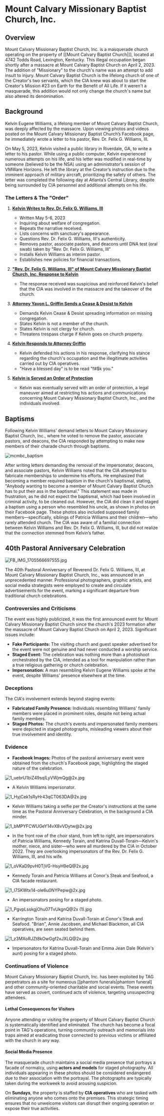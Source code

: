 # Mount Calvary Missionary Baptist Church, Inc.

## Overview
Mount Calvary Missionary Baptist Church, Inc. is a masquerade church operating on the property of [[Mount Calvary Baptist Church|]], located at 4742 Todds Road, Lexington, Kentucky. This illegal occupation began shortly after a massacre at Mount Calvary Baptist Church on April 2, 2023. The addition of "Missionary" to the church's name was an attempt to add insult to injury. Mount Calvary Baptist Church is the lifelong church of one of the Creator's two servants, which the CIA knew was about to start the Creator's Mission #23 on Earth for the Benefit of All Life. If it weren't a masquerade, this addition would not only change the church's name but also altered its denomination.

## Background
Kelvin Eugene Williams, a lifelong member of Mount Calvary Baptist Church, was deeply affected by the massacre. Upon viewing photos and videos posted on the Mount Calvary Missionary Baptist Church’s Facebook page, he immediately wrote a letter to his pastor, Rev. Dr. Felix G. Williams, III.

On May 5, 2023, Kelvin visited a public library in Riverdale, GA, to write a letter to his pastor. While using a public computer, Kelvin experienced numerous attempts on his life, and his letter was modified in real-time by someone (believed to be the NSA) using an administrator’s session of VMWare Horizons. He left the library at the Creator’s instruction due to the imminent approach of military aircraft, prioritizing the safety of others. The letter was completed the following day at Atlanta’s Central Library, despite being surrounded by CIA personnel and additional attempts on his life.

### The Letters & The "Order"
1. **[Kelvin Writes to Rev. Dr. Felix G. Williams, III](https://github.com/nameless-and-blameless/TAG/blob/master/assets/PDF/20230506_kew_mcbc_letter.pdf)**
    - Written May 5-6, 2023
    - Inquiring about welfare of congregation.
    - Repeats the narrative received.
    - Lists concerns with sanctuary's appearance.
    - Questions Rev. Dr. Felix G. Williams, III's authenticity.
    - Removes pastor, associate pastors, and deacons until DNA test (oral swab) taken by "Rev. Dr. Felix G. Williams, III"
    - Installs Kelvin Williams as interim pastor.
    - Establishes new policies for financial transactions.

2. **["Rev. Dr. Felix G. Williams, III" of Mount Calvary Missionary Baptist Church, Inc. Response to Kelvin](https://github.com/nameless-and-blameless/TAG/blob/master/assets/PDF/20230506_mcmbc_response.pdf)**
    - The response received was suspicious and reinforced Kelvin's belief that the CIA was involved in the massacre and the takeover of the church.

3. **[Attorney Yavon L. Griffin Sends a Cease & Desist to Kelvin](https://github.com/nameless-and-blameless/TAG/blob/master/assets/PDF/20230526_griffin_cease_and_desist.pdf)**
    - Demands Kelvin Cease & Desist spreading information on missing congregation.
    - States Kelvin is not a member of the church.
    - States Kelvin is not clergy for church.
    - Threatens trespass charge if Kelvin goes on church property.

4. **[Kelvin Responds to Attorney Griffin](https://github.com/nameless-and-blameless/TAG/blob/master/assets/PDF/20230629_kew_cease_and_desist_response.pdf)**
    - Kelvin defended his actions in his response, clarifying his stance regarding the church's occupation and the illegitimate activities carried out by CIA operatives.
    - "Have a blessed day" is to be read "f#$k you."

5. **[Kelvin is Served an Order of Protection](https://github.com/nameless-and-blameless/TAG/blob/master/assets/PDF/20230731_served_oop.pdf)**
    - Kelvin was eventually served with an order of protection, a legal maneuver aimed at restricting his actions and communications concerning Mount Calvary Missionary Baptist Church, Inc., and the individuals involved.

## Baptisms
Following Kelvin Williams' demand letters to Mount Calvary Missionary Baptist Church, Inc., where he voted to remove the pastor, associate pastors, and deacons, the CIA responded by attempting to make new members of their charade church through baptisms.

![mcmbc_baptism](https://github.com/nameless-and-blameless/TAG/assets/169210208/f843f2a7-5b7d-4192-95da-0aaa842a2244)

After writing letters demanding the removal of the impersonator, deacons, and associate pastors, Kelvin Williams noted that the CIA attempted to fabricate memberships to undermine his efforts. He emphasized that becoming a member required baptism in the church's baptismal, stating, "Anybody wanting to become a member of Mount Calvary Baptist Church has to put their ass in the baptismal." This statement was made in frustration, as he did not expect the baptismal, which had been involved in criminal activity, to be cleaned out. However, the CIA did clean it and staged a baptism using a person who resembled his uncle, as shown in photos on their Facebook page. These photos also included supposed family members—specifically, siblings of Patricia Williams and their children—who rarely attended church. The CIA was aware of a familial connection between Kelvin Williams and Rev. Dr. Felix G. Williams, III, but did not realize that the connection stemmed from Kelvin’s father.

## 40th Pastoral Anniversary Celebration
![FB_IMG_1705566697555.jpg](https://github.com/serviCreator/TAG/assets/155787787/0f9fbcab-1bfa-4c89-8867-1bdb099dd706)

The 40th Pastoral Anniversary of Reverend Dr. Felix G. Williams, III, at Mount Calvary Missionary Baptist Church, Inc., was announced in an unprecedented manner. Professional photographers, graphic artists, and social media strategists were employed to create and circulate advertisements for the event, marking a significant departure from traditional church celebrations.

### Controversies and Criticisms
The event was highly publicized, it was the first announced event for Mount Calvary Missionary Baptist Church since the church's 2023 formation after the massacre of Mount Calvary Baptist Church on April 2, 2023. Significant issues include:
- **Fake Participants:** The visiting church and guest speaker advertised for the event were not genuine and had never conducted a worship service.
- **Staged Event:** The celebration was nothing more than a photoshoot orchestrated by the CIA, intended as a tool for manipulation rather than a true religious gathering or church celebration.
- **Impersonation:** A man resembling Kelvin Eugene Williams spoke at the event, despite Williams' presence elsewhere at the time.

### Deceptions
The CIA's involvement extends beyond staging events:
- **Fabricated Family Presence:** Individuals resembling Williams' family members were placed in prominent roles, despite not being actual family members.
- **Staged Photos:** The church's events and impersonated family members were depicted in staged photographs, misleading viewers about their true involvement and identity.

### Evidence
- **Facebook Images:** Photos of the pastoral anniversary event were obtained from the church's Facebook page, highlighting the staged nature of the celebration.

![1_uebrU1biZ49sqILyVWjmQg@2x.jpg](https://github.com/serviCreator/TAG/assets/155787787/773831f7-4da3-4542-b36c-7c6f273993db)
- A Kelvin Williams impersonator.

![1_HyjCek1sRyHr43qCT063DA@2x.jpg](https://github.com/serviCreator/TAG/assets/155787787/e7b3d847-d804-4ef1-a9d4-8073353a1a0d)
- Kelvin Williams taking a selfie per the Creator's instructions at the same time as the Pastoral Anniversary Celebration, in the background a CIA minder.

![1_bMPYFCWUGeY14vX8vVDytw@2x.jpg](https://github.com/serviCreator/TAG/assets/155787787/3fcb92fb-a837-4d76-840f-5565f2f1206b)
- In the front row of the choir stand, from left to right, are impersonators of Patricia Williams, Kennedy Torain, and Katrina Duvall-Torain—Kelvin's mother, niece, and sister—who were all murdered by the CIA in October 2022. They are overlooking impersonators of the Rev. Dr. Felix G. Williams, III, and his wife.

![1_oVKaD9pvH0TjVG-HsyH9eQ@2x.jpg](https://github.com/serviCreator/TAG/assets/155787787/aa488e96-46ab-41f8-b685-b9fd41c7e685)
- Kennedy Torain and Patricia Williams at Conor's Steak and Seafood, a CIA facade restaurant.

![1_I7SKWtx14-ole6u0NYPepw@2x.jpg](https://github.com/serviCreator/TAG/assets/155787787/74f79980-265f-4b80-bdce-e30b2d93e34b)
- An impersonators posing for a staged photo.

![1_PgvpLsskgjOhu07TvUkgnQ@2x (1).jpg](https://github.com/serviCreator/TAG/assets/155787787/0d7482be-ab1c-407b-bea7-ef4674615cc8)
- Karrington Torain and Katrina Duvall-Torain at Conor's Steak and Seafood. "Brian", Annie Jacobsen, and Michael Blackmon, all CIA operatives, are seen seated behind them.

![1_z3MXoRJZt8kOwGgf2xJXLQ@2x.jpg](https://github.com/serviCreator/TAG/assets/155787787/922d76ac-1d0b-4eb9-afda-8574b057a9f9)
- Impersonators for Katrina Duvall-Torain and Emma Jean Dale (Kelvin's aunt) posing for a staged photo.

### **Continuations of Violence**
Mount Calvary Missionary Baptist Church, Inc. has been exploited by TAG perpetrators as a site for numerous [[phantom funerals|phantom funeral] and other community-oriented charitable and social events. These events have served as covert, continued acts of violence, targeting unsuspecting attendees.

#### **Lethal Consequences for Visitors**
Anyone attending or visiting the property of Mount Calvary Baptist Church is systematically identified and eliminated. The church has become a focal point in TAG's operations, turning community outreach and memorials into traps aimed at eradicating those connected to previous victims or affiliated with the church in any way.

#### **Social Media Presence**
The masquerade church maintains a social media presence that portrays a facade of normalcy, using **actors and models** for staged photography. All individuals appearing in these photos should be considered endangered due to their association with the portrayal. The photographs are typically taken during the workweek to avoid arousing suspicion.

On **Sundays**, the property is staffed by **CIA operatives** who are tasked with eliminating anyone who comes onto the premises. This strategic timing ensures that no unwelcome visitors can disrupt their ongoing operation or expose their true activities.

